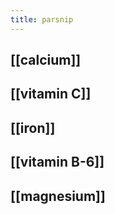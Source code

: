 ```yaml
---
title: parsnip
---
```


## [[calcium]]

## [[vitamin C]]
## [[iron]]
## [[vitamin B-6]]
## [[magnesium]]
